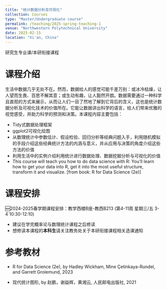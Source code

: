 ```yaml
---
title: "统计数据分析及可视化"
collection: Courses
type: "Master/Undergraduate course"
permalink: /teaching/2025-spring-teaching-1
venue: "Northwestern Polytechnical University"
date: 2025-02-15
location: "Xi'an, China"
---
```


研究生专业课/本研衔接课程

# 课程介绍

生活中数据几乎无处不在。然而，数据给人的感觉可能千差万别：或冰冷枯燥，让人望而生畏、百思不解其意；或生动有趣，让人豁然开朗。数据需要通过一种科学且直观的方式来展示，从而让人们一目了然地了解到它背后的含义，这也是统计数据分析及可视化技术的价值所在。它能让数据讲出科学的语言，给人们带来优雅的视觉感受，并助力科学的预测和决策。本课程内容主要包括：

- Tidy式数据处理框架
- ggplot2可视化绘图
- 从数理统计中参数估计、假设检验、回归分析等经典问题入手，利用随机模拟的手段介绍这些经典统计方法的内涵与意义，并从应用与决策的角度介绍这些方法的价值
- 利用生活中的实例介绍利用统计进行数据处理、数据挖掘分析与可视化的价值
- This course will teach you how to do data science with R: You’ll learn how to get your data into R, get it into the most useful structure, transform it and visualize. [from book: R for Data Science (2e)]

# 课程安排

:new:2024-2025春学期课程安排：教学西楼B座-教西B213 (第4-11周 星期三/五 3-4  10:30-12:10)

- 建议在学完概率论与数理统计课程之后修读
- 想修读本课程的**本科生**请关注教务处关于本研衔接课程相关选课通知

参考教材
======

- R for Data Science (2e), by Hadley Wickham, Mine Çetinkaya-Rundel, and Garrett Grolemund, 2023

- 现代统计图形, by 赵鹏，谢益辉，黄湘云, 人民邮电出版社, 2021

  